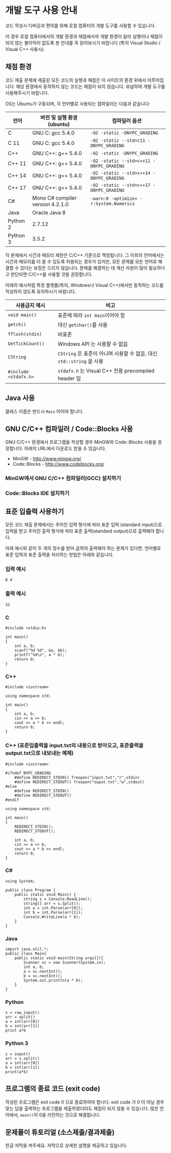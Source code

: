 <script>
document.children[0].children[1].children[0].children[0].remove()
</script>
<!--BEGIN-->

# 개발 도구 사용 안내

코드 작성시 디버깅과 편의를 위해 로컬 컴퓨터의 개발 도구를 사용할 수 있습니다.

이 경우 로컬 컴퓨터에서의 개발 환경과 채점에서의 개발 환경이 달라 실행이나 채점이 되지 않는 불이익이 없도록 본 안내를 꼭 읽어보시기 바랍니다 (특히 Visual Studio / Visual C++ 사용시).

## 채점 환경

코드 제출 문제에 제출된 모든 코드의 실행과 채점은 이 사이트의 환경 위에서 이루어집니다. 해당 환경에서 동작하지 않는 코드는 채점이 되지 않습니다. 유념하여 개발 도구를 사용해주시기 바랍니다.

OS는 Ubuntu가 구동되며, 각 언어별로 사용되는 컴파일러는 다음과 같습니다:

| 언어 | 버전 및 실행 환경 (ubuntu)| 컴파일러 옵션 |
|---|---|---|
| C | GNU C: gcc 5.4.0 | `-O2 -static -DNYPC_GRADING` |
| C 11 | GNU C: gcc 5.4.0 | `-O2 -static --std=c11 -DNYPC_GRADING` |
| C++ | GNU C++: g++ 5.4.0 | `-O2 -static -DNYPC_GRADING` |
| C++ 11 | GNU C++: g++ 5.4.0 | `-O2 -static --std=c++11 -DNYPC_GRADING` |
| C++ 14 | GNU C++: g++ 5.4.0 | `-O2 -static --std=c++14 -DNYPC_GRADING` |
| C++ 17 | GNU C++: g++ 5.4.0 | `-O2 -static --std=c++17 -DNYPC_GRADING` |
| C# | Mono C# compiler version 4.2.1.0 | `-warn:0 -optimize+ -r:System.Numerics` |
| Java | Oracle Java 8 | |
| Python 2 | 2.7.12 | |
| Python 3 | 3.5.2 | |

각 문제에서 시간과 메모리 제한은 C/C++ 기준으로 책정됩니다.
그 이외의 언어에서는 시간과 메모리를 더 쓸 수 있도록 허용되는 경우가 있지만,
모든 문제를 모든 언어로 해결할 수 있다는 보장은 드리지 않습니다.
문제를 해결하는 데 계산 자원이 많이 필요하다고 판단되면 C/C++를 사용할 것을 권장합니다.

아래의 예시처럼 특정 플랫폼(특히, Windows나 Visual C++)에서만 동작하는 코드를 작성하지 않도록 유의하시기 바랍니다.

|사용금지 예시|비고|
|---|---|
|`void main()`|  표준에 따라 `int main`이어야 함|
|`getch()`| 대신 `getchar()`를 사용|
|`fflush(stdin)` | 비표준|
|`GetTickCount()` | Windows API 는 사용할 수 없음|
|`CString`| `CString` 은 표준이 아니며 사용할 수 없음. 대신 `std::string` 을 사용|
|`#include <stdafx.h>`|`stdafx.h` 는 Visual C++ 전용 precompiled header 임|

## Java 사용

클래스 이름은 반드시 `Main` 이어야 합니다.

## GNU C/C++ 컴파일러 / Code::Blocks 사용
GNU C/C++ 환경에서 프로그램을 작성할 경우 MinGW와 Code::Blocks 사용을 권장합니다. 아래의 URL에서 다운로드 받을 수 있습니다.

* MinGW - http://www.mingw.org/
* Code::Blocks - http://www.codeblocks.org/


### MinGW에서 GNU C/C++ 컴파일러(GCC) 설치하기

<div id="MinGW_Install_Guide"></div>
<script>
	let videoTag_MinGW = '<iframe width="560" height="315" src="https://www.youtube.com/embed/kRMELNEE2zk?rel=0" frameborder="0" allow="autoplay; encrypted-media" allowfullscreen></iframe>';
	let dom_MinGW = document.getElementById("MinGW_Install_Guide");
    dom_MinGW.insertAdjacentHTML('beforeend', videoTag_MinGW);
</script>

### Code::Blocks IDE 설치하기

<div id="Code_Blocks_Install_Guide"></div>
<script>
	let videoTag_CodeBlocks = '<iframe width="560" height="315" src="https://www.youtube.com/embed/or8wDAhS840?rel=0" frameborder="0" allow="autoplay; encrypted-media" allowfullscreen></iframe>';
	let dom_CodeBlocks = document.getElementById("Code_Blocks_Install_Guide");
    dom_CodeBlocks.insertAdjacentHTML('beforeend', videoTag_CodeBlocks);
</script>

## 표준 입출력 사용하기

모든 코드 제출 문제에서는 주어진 입력 형식에 따라 표준 입력 (standard input)으로 입력을 받고 주어진 출력 형식에 따라 표준 출력(standard output)으로 출력해야 합니다.

아래 예시와 같이 두 개의 정수를 받아 곱하여 출력해야 하는 문제가 있다면, 언어별로 표준 입력과 표준 출력을 처리하는 방법은 아래와 같습니다.

### 입력 예시

```
8 4
```

### 출력 예시

```
32
```

### C

```
#include <stdio.h>

int main()
{
	int a, b;
	scanf("%d %d", &a, &b);
	printf("%d\n", a * b);
	return 0;
}
```

### C++

```
#include <iostream>

using namespace std;

int main()
{
	int a, b;
	cin >> a >> b;
	cout << a * b << endl;
	return 0;
}
```

### C++ (표준입출력을 input.txt의 내용으로 받아오고, 표준출력을 output.txt으로 내보내는 예제)

```
#include <iostream>

#ifndef NYPC_GRADING
    #define REDIRECT_STDIN() freopen("input.txt","r",stdin)
    #define REDIRECT_STDOUT() freopen("ouput.txt","w",stdout)
#else
    #define REDIRECT_STDIN()
    #define REDIRECT_STDOUT()
#endif

using namespace std;

int main()
{
    REDIRECT_STDIN();
    REDIRECT_STDOUT();

    int a, b;
    cin >> a >> b;
    cout << a * b << endl;
    return 0;
}

```

### C&#35;

```
using System;

public class Program {
    public static void Main() {
        string s = Console.ReadLine();
        string[] arr = s.Split();
        int a = int.Parse(arr[0]);
        int b = int.Parse(arr[1]);
        Console.WriteLine(a * b);
    }
}
```

### Java

```
import java.util.*;
public class Main{
    public static void main(String args[]){
        Scanner sc = new Scanner(System.in);
        int a, b;
        a = sc.nextInt();
        b = sc.nextInt();
        System.out.println(a * b);
    }
}
```

### Python

```
s = raw_input()
arr = split()
a = int(arr[0])
b = int(arr[1])
print a*b
```

### Python 3

```
s = input()
arr = s.split()
a = int(arr[0])
b = int(arr[1])
print(a*b)
```

## 프로그램의 종료 코드 (exit code)

작성된 프로그램은 exit code 0 으로 종료하여야 합니다. exit code 가 0 이 아닐 경우 맞는 답을 출력하는 프로그램을 제출하였더라도 채점이 되지 않을 수 있습니다. 많은 언어에서, `main()`이 0을 리턴하는 것으로 해결됩니다.

## 문제풀이 튜토리얼 (소스제출/결과제출)

한글 자막을 켜주세요. 자막으로 상세한 설명을 제공하고 있습니다.

<div id="Tutorial_Source"></div>
<div id="Tutorial_Output"></div>
<script>
	let video_source = '<iframe width="560" height="315" src="https://www.youtube.com/embed/EK_VhRZhEcc?rel=0" frameborder="0" allow="autoplay; encrypted-media" allowfullscreen></iframe>';
	let video_output = '<iframe width="560" height="315" src="https://www.youtube.com/embed/zUuLPxnl2nE?rel=0" frameborder="0" allow="autoplay; encrypted-media" allowfullscreen></iframe>';
	let dom_Tutorial_Source = document.getElementById("Tutorial_Source");
	let dom_Tutorial_Output = document.getElementById("Tutorial_Output");
    dom_Tutorial_Source.insertAdjacentHTML('beforeend', video_source);
    dom_Tutorial_Output.insertAdjacentHTML('beforeend', video_output);
</script>


<!--END-->
